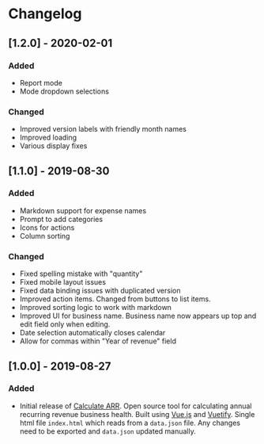 # Changelog

## [1.2.0] - 2020-02-01
### Added
- Report mode
- Mode dropdown selections

### Changed
- Improved version labels with friendly month names
- Improved loading
- Various display fixes

## [1.1.0] - 2019-08-30
### Added
- Markdown support for expense names
- Prompt to add categories
- Icons for actions
- Column sorting

### Changed
- Fixed spelling mistake with "quantity"
- Fixed mobile layout issues
- Fixed data binding issues with duplicated version
- Improved action items. Changed from buttons to list items.
- Improved sorting logic to work with markdown
- Improved UI for business name. Business name now appears up top and edit field only when editing.
- Date selection automatically closes calendar
- Allow for commas within "Year of revenue" field

## [1.0.0] - 2019-08-27
### Added
- Initial release of [Calculate ARR](https://anchor.host/calculate-arr/). Open source tool for calculating annual recurring revenue business health. Built using [Vue.js](https://vuejs.org/) and [Vuetify](https://vuetifyjs.com/). Single html file `index.html` which reads from a  `data.json` file. Any changes need to be exported and `data.json` updated manually.
